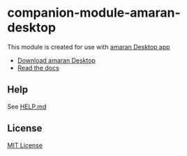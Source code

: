 # companion-module-amaran-desktop

This module is created for use with [amaran Desktop app](https://amarancreators.com/)

- [Download amaran Desktop](https://amarancreators.com/)
- [Read the docs](https://help.aputure.com/en/amaran)

## Help

See [HELP.md](./companion/HELP.md)

## License

[MIT License](./LICENSE)
